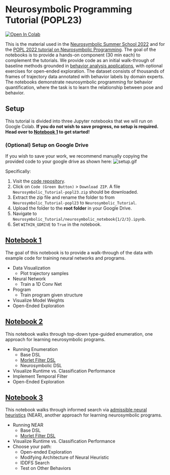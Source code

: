 # Neurosymbolic Programming Tutorial (POPL23)

[![Open In Colab](https://colab.research.google.com/assets/colab-badge.svg)](https://colab.research.google.com/github/neurosymbolic-learning/Neurosymbolic_Tutorial/blob/popl23)

This is the material used in the [Neurosymbolic Summer School 2022](http://www.neurosymbolic.org/summerschool.html) and for the [POPL 2022 tutorial on Neurosymbolic Programming](https://sites.google.com/view/nsptutorial). The goal of the notebooks is to provide a hands-on component (30 min each) to complement the tutorials. We provide code as an initial walk-through of baseline methods grounded in [behavior analysis applications](https://arxiv.org/pdf/2104.02710.pdf), with optional exercises for open-ended exploration. The dataset consists of thousands of frames of trajectory data annotated with behavior labels by domain experts. The notebooks demonstrate neurosymbolic programming for behavior quantification, where the task is to learn the relationship between pose and behavior. 

## Setup

This tutorial is divided into three Jupyter notebooks that we will run on Google Colab. **If you do not wish to save progress, no setup is required. Head over to [Notebook 1](neurosymbolic_notebook1.ipynb) to get started!**

### (Optional) Setup on Google Drive

If you wish to save your work, we recommend manually copying the provided code to your google drive as shown here:
![setup.gif](https://github.com/neurosymbolic-learning/Neurosymbolic_Tutorial/blob/popl23/imgs/setup.gif?raw=true)

Specifically:
1. Visit the [code repository](https://github.com/neurosymbolic-learning/Neurosymbolic_Tutorial/tree/popl23).
2. Click on `Code (Green Button)` > `Download ZIP`. A file `Neurosymbolic_Tutorial-popl23.zip` should be downloaded.
3. Extract the zip file and rename the folder to from `Neurosymbolic_Tutorial-popl23` to `Neurosymbolic_Tutorial`.
4. Upload the folder to the **root folder** in your Google Drive.
5. Navigate to `Neurosymbolic_Tutorial/neurosymbolic_notebook{1/2/3}.ipynb`.
6. Set `WITHIN_GDRIVE` to `True` in the notebook.


## [Notebook 1](neurosymbolic_notebook1.ipynb)

The goal of this notebook is to provide a walk-through of the data with example code for training neural networks and programs. 

* Data Visualization
     *  Plot trajectory samples
* Neural Network
     * Train a 1D Conv Net
* Program 
     * Train program given structure
* Visualize Model Weights
* Open-Ended Exploration

## [Notebook 2](neurosymbolic_notebook2.ipynb)

This notebook walks through top-down type-guided enumeration, one approach for learning neurosymbolic programs.

* Running Enumeration
     *  Base DSL
     *  [Morlet Filter DSL](https://arxiv.org/pdf/2106.06114.pdf)
     *  Neurosymbolic DSL     
* Visualize Runtime vs. Classification Performance
* Implement Temporal Filter 
* Open-Ended Exploration

## [Notebook 3](neurosymbolic_notebook3.ipynb)

This notebook walks through informed search via [admissible neural heuristics](https://arxiv.org/pdf/2007.12101.pdf) (NEAR), another approach for learning neurosymbolic programs.

* Running NEAR
     *  Base DSL
     *  [Morlet Filter DSL](https://arxiv.org/pdf/2106.06114.pdf)
* Visualize Runtime vs. Classification Performance
* Choose your path:
     *  Open-ended Exploration
     *  Modifying Architecture of Neural Heuristic 
     *  IDDFS Search
     *  Test on Other Behaviors
